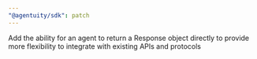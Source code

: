 ```yaml
---
"@agentuity/sdk": patch
---
```


Add the ability for an agent to return a Response object directly to provide more flexibility to integrate with existing APIs and protocols
